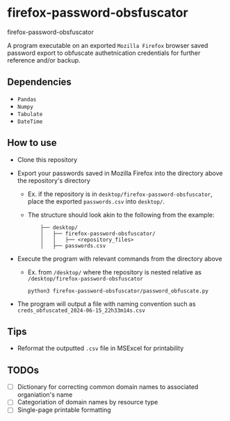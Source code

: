 # firefox-password-obsfuscator
firefox-password-obsfuscator

A program executable on an exported `Mozilla Firefox` browser saved password export to obfuscate authetnication credentials for further reference and/or backup.

## Dependencies
* `Pandas`
* `Numpy`
* `Tabulate`
* `DateTime`

## How to use
* Clone this repository
* Export your passwords saved in Mozilla Firefox into the directory above the repository's directory
  * Ex. if the repository is in `desktop/firefox-password-obsfuscator`, place the exported `passwords.csv` into `desktop/`. 

  * The structure should look akin to the following from the example:

    ```
        ├── desktop/
        │   ├── firefox-password-obsfuscator/
        │   │   ├── <repository_files>
        │   ├── passwords.csv
    ```
* Execute the program with relevant commands from the directory above
  
  * Ex. from `/desktop/` where the repository is nested relative as `/desktop/firefox-password-obsfuscator`

    ```
    python3 firefox-password-obsfuscator/password_obfuscate.py
    ```

* The program will output a file with naming convention such as `creds_obfuscated_2024-06-15_22h33m14s.csv`

## Tips
* Reformat the outputted `.csv` file in MSExcel for printability

## TODOs
* [ ] Dictionary for correcting common domain names to associated organiation's name
* [ ] Categoriation of domain names by resource type
* [ ] Single-page printable formatting